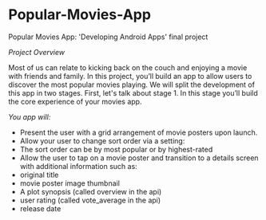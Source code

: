 # Popular-Movies-App
Popular Movies App: 'Developing Android Apps' final project

*Project Overview*

Most of us can relate to kicking back on the couch and enjoying a movie with friends and family. In this project, you’ll build an app to allow users to discover the most popular movies playing. We will split the development of this app in two stages. First, let's talk about stage 1. In this stage you’ll build the core experience of your movies app.

*You app will:*

* Present the user with a grid arrangement of movie posters upon launch.
* Allow your user to change sort order via a setting:
 * The sort order can be by most popular or by highest-rated
* Allow the user to tap on a movie poster and transition to a details screen with additional information such as:
 * original title
 * movie poster image thumbnail
 * A plot synopsis (called overview in the api)
 * user rating (called vote_average in the api)
 * release date
